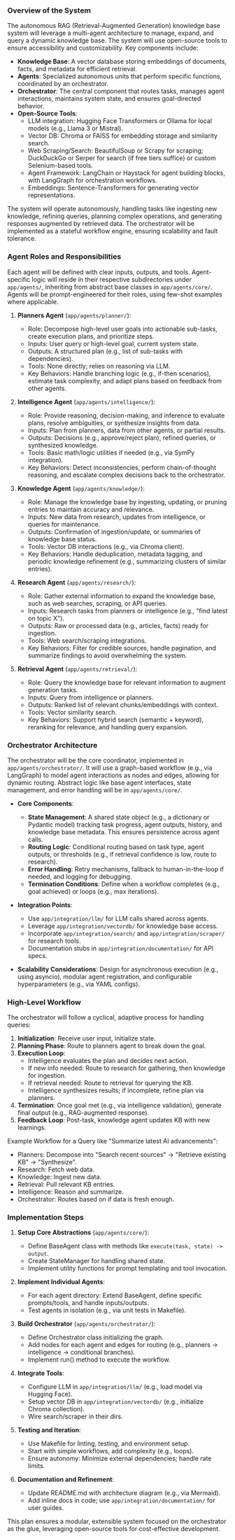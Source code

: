 ### Overview of the System

The autonomous RAG (Retrieval-Augmented Generation) knowledge base system will leverage a multi-agent architecture to manage, expand, and query a dynamic knowledge base. The system will use open-source tools to ensure
accessibility and customizability. Key components include:

- **Knowledge Base**: A vector database storing embeddings of documents, facts, and metadata for efficient retrieval.
- **Agents**: Specialized autonomous units that perform specific functions, coordinated by an orchestrator.
- **Orchestrator**: The central component that routes tasks, manages agent interactions, maintains system state, and ensures goal-directed behavior.
- **Open-Source Tools**:
    - LLM integration: Hugging Face Transformers or Ollama for local models (e.g., Llama 3 or Mistral).
    - Vector DB: Chroma or FAISS for embedding storage and similarity search.
    - Web Scraping/Search: BeautifulSoup or Scrapy for scraping; DuckDuckGo or Serper for search (if free tiers suffice) or custom Selenium-based tools.
    - Agent Framework: LangChain or Haystack for agent building blocks, with LangGraph for orchestration workflows.
    - Embeddings: Sentence-Transformers for generating vector representations.

The system will operate autonomously, handling tasks like ingesting new knowledge, refining queries, planning complex operations, and generating responses augmented by retrieved data. The orchestrator will be implemented
as a stateful workflow engine, ensuring scalability and fault tolerance.

### Agent Roles and Responsibilities

Each agent will be defined with clear inputs, outputs, and tools. Agent-specific logic will reside in their respective subdirectories under `app/agents/`, inheriting from abstract base classes in `app/agents/core/`.
Agents will be prompt-engineered for their roles, using few-shot examples where applicable.

1. **Planners Agent** (`app/agents/planner/`):
    - Role: Decompose high-level user goals into actionable sub-tasks, create execution plans, and prioritize steps.
    - Inputs: User query or high-level goal, current system state.
    - Outputs: A structured plan (e.g., list of sub-tasks with dependencies).
    - Tools: None directly; relies on reasoning via LLM.
    - Key Behaviors: Handle branching logic (e.g., if-then scenarios), estimate task complexity, and adapt plans based on feedback from other agents.

2. **Intelligence Agent** (`app/agents/intelligence/`):
    - Role: Provide reasoning, decision-making, and inference to evaluate plans, resolve ambiguities, or synthesize insights from data.
    - Inputs: Plan from planners, data from other agents, or partial results.
    - Outputs: Decisions (e.g., approve/reject plan), refined queries, or synthesized knowledge.
    - Tools: Basic math/logic utilities if needed (e.g., via SymPy integration).
    - Key Behaviors: Detect inconsistencies, perform chain-of-thought reasoning, and escalate complex decisions back to the orchestrator.

3. **Knowledge Agent** (`app/agents/knowledge/`):
    - Role: Manage the knowledge base by ingesting, updating, or pruning entries to maintain accuracy and relevance.
    - Inputs: New data from research, updates from intelligence, or queries for maintenance.
    - Outputs: Confirmation of ingestion/update, or summaries of knowledge base status.
    - Tools: Vector DB interactions (e.g., via Chroma client).
    - Key Behaviors: Handle deduplication, metadata tagging, and periodic knowledge refinement (e.g., summarizing clusters of similar entries).

4. **Research Agent** (`app/agents/research/`):
    - Role: Gather external information to expand the knowledge base, such as web searches, scraping, or API queries.
    - Inputs: Research tasks from planners or intelligence (e.g., "find latest on topic X").
    - Outputs: Raw or processed data (e.g., articles, facts) ready for ingestion.
    - Tools: Web search/scraping integrations.
    - Key Behaviors: Filter for credible sources, handle pagination, and summarize findings to avoid overwhelming the system.

5. **Retrieval Agent** (`app/agents/retrieval/`):
    - Role: Query the knowledge base for relevant information to augment generation tasks.
    - Inputs: Query from intelligence or planners.
    - Outputs: Ranked list of relevant chunks/embeddings with context.
    - Tools: Vector similarity search.
    - Key Behaviors: Support hybrid search (semantic + keyword), reranking for relevance, and handling query expansion.

### Orchestrator Architecture

The orchestrator will be the core coordinator, implemented in `app/agents/orchestrator/`. It will use a graph-based workflow (e.g., via LangGraph) to model agent interactions as nodes and edges, allowing for dynamic
routing. Abstract logic like base agent interfaces, state management, and error handling will be in `app/agents/core/`.

- **Core Components**:
    - **State Management**: A shared state object (e.g., a dictionary or Pydantic model) tracking task progress, agent outputs, history, and knowledge base metadata. This ensures persistence across agent calls.
    - **Routing Logic**: Conditional routing based on task type, agent outputs, or thresholds (e.g., if retrieval confidence is low, route to research).
    - **Error Handling**: Retry mechanisms, fallback to human-in-the-loop if needed, and logging for debugging.
    - **Termination Conditions**: Define when a workflow completes (e.g., goal achieved) or loops (e.g., max iterations).

- **Integration Points**:
    - Use `app/integration/llm/` for LLM calls shared across agents.
    - Leverage `app/integration/vectordb/` for knowledge base access.
    - Incorporate `app/integration/search/` and `app/integration/scraper/` for research tools.
    - Documentation stubs in `app/integration/documentation/` for API specs.

- **Scalability Considerations**: Design for asynchronous execution (e.g., using asyncio), modular agent registration, and configurable hyperparameters (e.g., via YAML configs).

### High-Level Workflow

The orchestrator will follow a cyclical, adaptive process for handling queries:

1. **Initialization**: Receive user input, initialize state.
2. **Planning Phase**: Route to planners agent to break down the goal.
3. **Execution Loop**:
    - Intelligence evaluates the plan and decides next action.
    - If new info needed: Route to research for gathering, then knowledge for ingestion.
    - If retrieval needed: Route to retrieval for querying the KB.
    - Intelligence synthesizes results; if incomplete, refine plan via planners.
4. **Termination**: Once goal met (e.g., via intelligence validation), generate final output (e.g., RAG-augmented response).
5. **Feedback Loop**: Post-task, knowledge agent updates KB with new learnings.

Example Workflow for a Query like "Summarize latest AI advancements":

- Planners: Decompose into "Search recent sources" -> "Retrieve existing KB" -> "Synthesize".
- Research: Fetch web data.
- Knowledge: Ingest new data.
- Retrieval: Pull relevant KB entries.
- Intelligence: Reason and summarize.
- Orchestrator: Routes based on if data is fresh enough.

### Implementation Steps

1. **Setup Core Abstractions** (`app/agents/core/`):
    - Define BaseAgent class with methods like `execute(task, state) -> output`.
    - Create StateManager for handling shared state.
    - Implement utility functions for prompt templating and tool invocation.

2. **Implement Individual Agents**:
    - For each agent directory: Extend BaseAgent, define specific prompts/tools, and handle inputs/outputs.
    - Test agents in isolation (e.g., via unit tests in Makefile).

3. **Build Orchestrator** (`app/agents/orchestrator/`):
    - Define Orchestrator class initializing the graph.
    - Add nodes for each agent and edges for routing (e.g., planners -> intelligence -> conditional branches).
    - Implement run() method to execute the workflow.

4. **Integrate Tools**:
    - Configure LLM in `app/integration/llm/` (e.g., load model via Hugging Face).
    - Setup vector DB in `app/integration/vectordb/` (e.g., initialize Chroma collection).
    - Wire search/scraper in their dirs.

5. **Testing and Iteration**:
    - Use Makefile for linting, testing, and environment setup.
    - Start with simple workflows, add complexity (e.g., loops).
    - Ensure autonomy: Minimize external dependencies; handle rate limits.

6. **Documentation and Refinement**:
    - Update README.md with architecture diagram (e.g., via Mermaid).
    - Add inline docs in code; use `app/integration/documentation/` for user guides.

This plan ensures a modular, extensible system focused on the orchestrator as the glue, leveraging open-source tools for cost-effective development.
